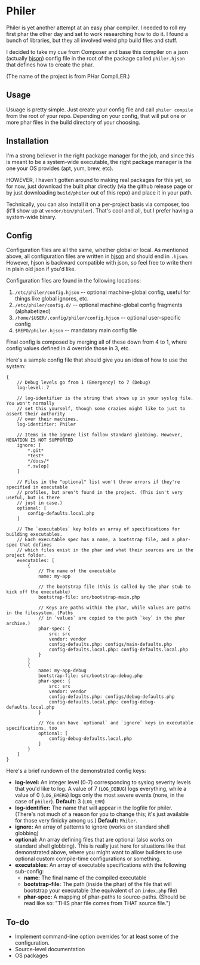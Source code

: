 Philer
==============================================================

Philer is yet another attempt at an easy phar compiler. I needed to roll my first phar the other day and set to work researching how to do it. I found a bunch of libraries, but they all involved weird php build files and stuff.

I decided to take my cue from Composer and base this compiler on a json (actually [hjson](https://hjson.org)) config file in the root of the package called `philer.hjson` that defines how to create the phar.

(The name of the project is from PHar CompILER.)


## Usage

Usuage is pretty simple. Just create your config file and call `philer compile` from the root of your repo. Depending on your config, that will put one or more phar files in the build directory of your choosing.


## Installation

I'm a strong believer in the right package manager for the job, and since this is meant to be a system-wide executable, the right package manager is the one your OS provides (apt, yum, brew, etc).

HOWEVER, I haven't gotten around to making real packages for this yet, so for now, just download the built phar directly (via the github release page or by just downloading `build/philer` out of this repo) and place it in your path.

Technically, you can also install it on a per-project basis via composer, too (it'll show up at `vendor/bin/philer`). That's cool and all, but I prefer having a system-wide binary.


## Config

Configuration files are all the same, whether global or local. As mentioned above, all configuration files are written in [hjson](https://hjson.org) and should end in `.hjson`. However, hjson is backward compatible with json, so feel free to write them in plain old json if you'd like.

Configuration files are found in the following locations:

1. `/etc/philer/config.hjson` -- optional machine-global config, useful for things like global ignores, etc.
2. `/etc/philer/config.d/` -- optional machine-global config fragments (alphabetized)
3. `/home/$USER/.config/philer/config.hjson` -- optional user-specific config
4. `$REPO/philer.hjson` -- mandatory main config file

Final config is composed by merging all of these down from 4 to 1, where config values defined in 4 override those in 3, etc.

Here's a sample config file that should give you an idea of how to use the system:

```hjson
{
    // Debug levels go from 1 (Emergency) to 7 (Debug)
    log-level: 7

    // log-identifier is the string that shows up in your syslog file. You won't normally
    // set this yourself, though some crazies might like to just to assert their authority
    // over their machines.
    log-identifier: Philer

    // Items in the ignore list follow standard globbing. However, NEGATION IS NOT SUPPORTED
    ignore: [
        *.git*
        *test*
        */docs/*
        *.sw[op]
    ]

    // Files in the "optional" list won't throw errors if they're specified in executable
    // profiles, but aren't found in the project. (This isn't very useful, but is there
    // just in case.)
    optional: [
        config-defaults.local.php
    ]

    // The `executables` key holds an array of specifications for building executables.
    // Each executable spec has a name, a bootstrap file, and a phar-spec that defines
    // which files exist in the phar and what their sources are in the project folder.
    executables: [
        {
            // The name of the executable
            name: my-app

            // The bootstrap file (this is called by the phar stub to kick off the executable)
            bootstrap-file: src/bootstrap-main.php

            // Keys are paths within the phar, while values are paths in the filesystem. (Paths
            // in `values` are copied to the path `key` in the phar archive.)
            phar-spec: {
                src: src
                vendor: vendor
                config-defaults.php: configs/main-defaults.php
                config-defaults.local.php: config-defaults.local.php
            }
        }
        {
            name: my-app-debug
            bootstrap-file: src/bootstrap-debug.php
            phar-spec: {
                src: src
                vendor: vendor
                config-defaults.php: configs/debug-defaults.php
                config-defaults.local.php: config-debug-defaults.local.php
            }

            // You can have `optional` and `ignore` keys in executable specifications, too
            optional: [
                config-debug-defaults.local.php
            ]
        }
    ]
}
```

Here's a brief rundown of the demonstrated config keys:

* **log-level:** An integer level (0-7) corresponding to syslog severity levels that you'd like to log. A value of 7 (`LOG_DEBUG`) logs everything, while a value of 0 (`LOG_EMERG`) logs only the most severe events (none, in the case of `philer`). **Default:** 3 (`LOG_ERR`)
* **log-identifier:** The name that will appear in the logfile for philer. (There's not much of a reason for you to change this; it's just available for those very finicky among us.) **Default:** `Philer`.
* **ignore:** An array of patterns to ignore (works on standard shell globbing)
* **optional:** An array defining files that are optional (also works on standard shell globbing). This is really just here for situations like that demonstrated above, where you might want to allow builders to use optional custom compile-time configurations or something.
* **executables:** An array of executable specifications with the following sub-config:
    * **name:** The final name of the compiled executable
    * **bootstrap-file:** The path (inside the phar) of the file that will bootstrap your executable (the equivalent of an `index.php` file)
    * **phar-spec:** A mapping of phar-paths to source-paths. (Should be read like so: "THIS phar file comes from THAT source file.")


## To-do

* Implement command-line option overrides for at least some of the configuration.
* Source-level documentation
* OS packages

